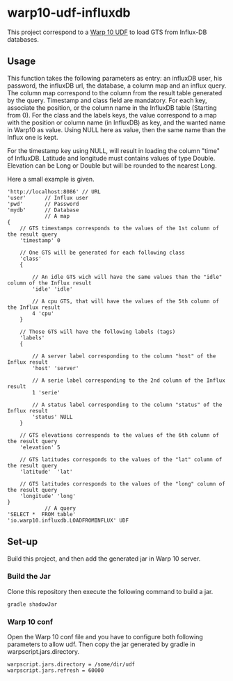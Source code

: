 # warp10-udf-influxdb
This project correspond to a [Warp 10 UDF](http://www.warp10.io/reference/miscellaneous/UDF/#sidebar) to load GTS from Influx-DB databases.

## Usage
This function takes the following parameters as entry: an influxDB user, his password, the influxDB url, the database, a column map and an influx query.
The column map correspond to the column from the result table generated by the query. Timestamp and class field are mandatory. 
For each key, associate the position, or the column name in the InfluxDB table (Starting from 0). 
For the class and the labels keys, the value correspond to a map with the position or column name (in InfluxDB) as key, and the wanted name in Warp10 as value. Using NULL here as value, then the same name than the Influx one is kept.

For the timestamp key using NULL, will result in loading the column "time" of InfluxDB. 
Latitude and longitude must contains values of type Double. 
Elevation can be Long or Double but will be rounded to the nearest Long.

Here a small example is given.
```
'http://localhost:8086' // URL
'user'      // Influx user
'pwd'       // Password
'mydb'      // Database
            // A map
{
    // GTS timestamps corresponds to the values of the 1st column of the result query
    'timestamp' 0  
    
    // One GTS will be generated for each following class
    'class' 
    {
    
        // An idle GTS wich will have the same values than the "idle" column of the Influx result
        'idle' 'idle'
        
        // A cpu GTS, that will have the values of the 5th column of the Influx result
        4 'cpu'
    }
    
    // Those GTS will have the following labels (tags)
    'labels'
    {
    
        // A server label corresponding to the column "host" of the Influx result
        'host' 'server'
        
        // A serie label corresponding to the 2nd column of the Influx result
        1 'serie'
        
        // A status label corresponding to the column "status" of the Influx result
        'status' NULL
    }
    
    // GTS elevations corresponds to the values of the 6th column of the result query
    'elevation' 5
    
    // GTS latitudes corresponds to the values of the "lat" column of the result query
    'latitude'  'lat'
    
    // GTS latitudes corresponds to the values of the "long" column of the result query
    'longitude' 'long'
}
            // A query
'SELECT *  FROM table'
'io.warp10.influxdb.LOADFROMINFLUX' UDF
```


## Set-up 
Build this project, and then add the generated jar in Warp 10 server.

### Build the Jar ###
Clone this repository then execute the following command to build a jar.
```
gradle shadowJar
```

### Warp 10 conf
Open the Warp 10 conf file and you have to configure both following parameters to allow udf. Then copy the jar generated by gradle in warpscript.jars.directory.
```
warpscript.jars.directory = /some/dir/udf
warpscript.jars.refresh = 60000
```
